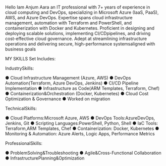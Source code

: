 Hello
Iam  Anjum Aara an IT professional with 7+ years of experience in cloud computing and DevOps, specializing in Microsoft Azure (IaaS, PaaS), AWS, and Azure DevOps. Expertise spans cloud infrastructure management, automation with Terraform and PowerShell, and containerization with Docker and Kubernetes. Proficient in designing and deploying scalable solutions, implementing CI/CDpipelines, and driving cost-effective cloud governance. Adept at streamlining infrastructure operations and delivering secure, high-performance systemsaligned with business goals

MY SKILLS Set Includes:

IndustrySkills:

●	Cloud Infrastructure Management (Azure, AWS)
●	DevOps Automation(Terraform, Azure DevOps, Jenkins)
●	CI/CD Pipeline Implementation
●	Infrastructure as Code(ARM Templates, Terraform, Chef)
●	Containerization&Orchestration (Docker, Kubernetes)
●	Cloud Cost Optimization & Governance
●	Worked on migration 

TechnicalSkills:

●	Cloud Platforms:Microsoft Azure, AWS
●	DevOps Tools:AzureDevOps, Jenkins, Git
●	Scripting Languages:PowerShell, Python, Shell
●	IaC Tools: Terraform,ARM Templates, Chef
●	Containerization: Docker, Kubernetes
●	Monitoring & Automation: Azure Alerts, Logic Apps, Performance Metrics

ProfessionalSkills:

●	ProblemSolving&Troubleshooting
●	Agile&Cross-Functional Collaboration
●	InfrastructurePlanning&Optimization
